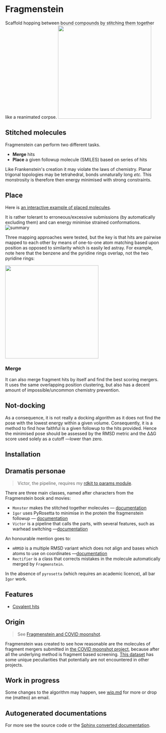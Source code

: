 # Fragmenstein
Scaffold hopping between bound compounds by stitching them together like a reanimated corpse.
<img src="images/fragmenstein.jpg" width="300px">


## Stitched molecules

Fragmenstein can perform two different tasks.

* **Merge** hits
* **Place** a given followup molecule (SMILES) based on series of hits

Like Frankenstein's creation it may violate the laws of chemistry.
Planar trigonal topologies may be tetrahedral, bonds unnaturally long _etc._
This monstrosity is therefore then energy minimised with strong constraints.

## Place
Here is [an interactive example of placed molecules](https://michelanglo.sgc.ox.ac.uk/r/fragmenstein).

It is rather tolerant to erroneous/excessive submissions (by automatically excluding them)
and can energy minimise strained conformations.
![summary](images/new_summary.jpg)

Three mapping approaches were tested, but the key is that hits are pairwise mapped to each other by means 
of one-to-one atom matching based upon position as opposed to similarity which is easily led astray. 
For example, note here that the benzene and the pyridine rings overlap, not the two pyridine rings:

<img src="images/position_over_mcs.jpg" width="300px">

### Merge
It can also merge fragment hits by itself and find the best scoring mergers.
It uses the same overlapping position clustering, but also has a decent amount of impossible/uncommon chemistry prevention.

## Not-docking
As a consequence, it is not really a docking algorithm as it does not find the pose with the lowest energy 
within a given volume. Consequently, it is a method to find how faithful is a given followup to the hits provided.
Hence the minimised pose should be assessed by the RMSD metric and the ∆∆G score used solely as a cutoff —lower than zero.

## Installation

## Dramatis personae

> Victor, the pipeline, requires my [rdkit to params module](https://github.com/matteoferla/rdkit_to_params).

There are three main classes, named after characters from the Fragmenstein book and movies:

* ``Monster`` makes the stitched together molecules — [documentation](documentation/monster/monster.md)
* ``Igor`` uses PyRosetta to minimise in the protein the fragmenstein followup — [documentation](documentation/igor.md)
* ``Victor`` is a pipeline that calls the parts, with several features, such as warhead switching —[documentation](documentation/victor.md)

An honourable mention goes to:

* ``mRMSD`` is a multiple RMSD variant which does not align and bases which atoms to use on coordinates —[documentation](documentation/mrmsd.md)
* ``Rectifier`` is a class that corrects mistakes in the molecule automatically merged by ``Fragmenstein``.

In the absence of `pyrosetta` (which requires an academic licence), all bar ``Igor`` work.

## Features

* [Covalent hits](documentation/covalents.md)

## Origin

> See [Fragmenstein and COVID moonshot](documentation/covid.md).

Fragmenstein was created to see how reasonable are the molecules of fragment mergers submitted
in [the COVID moonshot project](https://discuss.postera.ai/c/covid), because after all the underlying method is 
fragment based screening.
[This dataset](https://github.com/postera-ai/COVID_moonshot_submissions) has some unique peculiarities that potentially
are not encountered in other projects.

## Work in progress

Some changes to the algorithm may happen, see [wip.md](documentation/wip.md) for more or drop me (matteo) an email.



## Autogenerated documentations

For more see the source code or the [Sphinx converted documentation](documentation/sphinx-docs.md).


